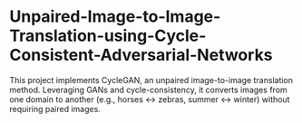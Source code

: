 # Unpaired-Image-to-Image-Translation-using-Cycle-Consistent-Adversarial-Networks
This project implements CycleGAN, an unpaired image-to-image translation method. Leveraging GANs and cycle-consistency, it converts images from one domain to another (e.g., horses ↔ zebras, summer ↔ winter) without requiring paired images.
